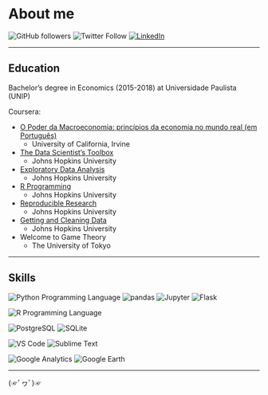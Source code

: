 # About me

![GitHub followers](https://img.shields.io/github/followers/dankkom?style=social)
![Twitter Follow](https://img.shields.io/twitter/follow/dankkom?style=social)
[![LinkedIn](https://img.shields.io/badge/-LinkedIn-blue?style=flat&logo=Linkedin&logoColor=white&link=https://linkedin.com/in/daniel-komesu/)](https://linkedin.com/in/daniel-komesu/)

---

## Education

Bachelor’s degree in Economics (2015-2018) at Universidade Paulista (UNIP)

Coursera:

- [O Poder da Macroeconomia: princípios da economia no mundo real (em Português)](https://www.coursera.org/account/accomplishments/records/2U3RRQCSARJX)
  - University of California, Irvine
- [The Data Scientist’s Toolbox](https://www.coursera.org/account/accomplishments/records/S5JX66V2G7JJ)
  - Johns Hopkins University
- [Exploratory Data Analysis](https://www.coursera.org/account/accomplishments/records/WHLX7KBAFKBN)
  - Johns Hopkins University
- [R Programming](https://www.coursera.org/account/accomplishments/records/ZYRNCYVJ989N)
  - Johns Hopkins University
- [Reproducible Research](https://www.coursera.org/account/accomplishments/records/PYLJ5WQJQCS4)
  - Johns Hopkins University
- [Getting and Cleaning Data](https://www.coursera.org/account/accomplishments/records/7CUJ954AU45S)
  - Johns Hopkins University
- Welcome to Game Theory
  - The University of Tokyo

---

## Skills

![Python Programming Language](http://img.shields.io/badge/-Python-ffffff?style=flat-square&logo=python)
![pandas](https://img.shields.io/badge/-pandas-ffffff?style=flat-square&logo=pandas)
![Jupyter](https://img.shields.io/badge/-jupyter-ffffff?style=flat-square&logo=jupyter)
![Flask](http://img.shields.io/badge/-Flask-ffffff?style=flat-square&logo=flask)

![R Programming Language](http://img.shields.io/badge/-R-ffffff?style=flat-square&logo=R)

![PostgreSQL](https://img.shields.io/badge/-PostgreSQL-ffffff?style=flat-square&logo=postgresql)
![SQLite](https://img.shields.io/badge/-SQLite-ffffff?style=flat-square&logo=SQLite)

![VS Code](http://img.shields.io/badge/-VS%20Code-007ACC?style=flat-square&logo=visual-studio-code&logoColor=ffffff)
![Sublime Text](http://img.shields.io/badge/-Sublime%20Text-007ACC?style=flat-square&logo=sublimetext)

![Google Analytics](http://img.shields.io/badge/-Google%20Analytics-ffffff?style=flat-square&logo=googleanalytics)
![Google Earth](http://img.shields.io/badge/-Google%20Earth-ffffff?style=flat-square&logo=googleearth)

---

(☞ﾟヮﾟ)☞
